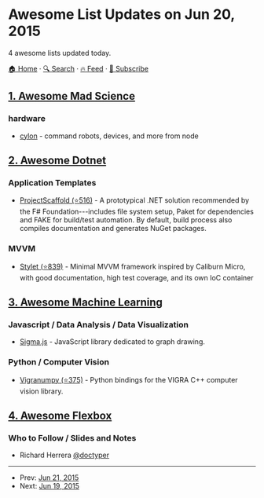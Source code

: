 # Awesome List Updates on Jun 20, 2015

4 awesome lists updated today.

[🏠 Home](/README.md) · [🔍 Search](https://test.trackawesomelist.com/search/) · [🔥 Feed](https://test.trackawesomelist.com/rss.xml) · [📮 Subscribe](https://trackawesomelist.us17.list-manage.com/subscribe?u=d2f0117aa829c83a63ec63c2f&id=36a103854c)



## [1. Awesome Mad Science](/content/feross/awesome-mad-science/README.md)

### hardware

*   [cylon](https://www.npmjs.com/package/cylon) - command robots, devices, and more from node

## [2. Awesome Dotnet](/content/quozd/awesome-dotnet/README.md)

### Application Templates

*   [ProjectScaffold (⭐516)](https://github.com/fsprojects/ProjectScaffold) - A prototypical .NET solution recommended by the F# Foundation---includes file system setup, Paket for dependencies and FAKE for build/test automation. By default, build process also compiles documentation and generates NuGet packages.

### MVVM

*   [Stylet (⭐839)](https://github.com/canton7/stylet/) - Minimal MVVM framework inspired by Caliburn Micro, with good documentation, high test coverage, and its own IoC container

## [3. Awesome Machine Learning](/content/josephmisiti/awesome-machine-learning/README.md)

### Javascript / Data Analysis / Data Visualization

*   [Sigma.js](http://sigmajs.org/) - JavaScript library dedicated to graph drawing.

### Python / Computer Vision

*   [Vigranumpy (⭐375)](https://github.com/ukoethe/vigra) - Python bindings for the VIGRA C++ computer vision library.

## [4. Awesome Flexbox](/content/afonsopacifer/awesome-flexbox/README.md)

### Who to Follow / Slides and Notes

*   Richard Herrera [@doctyper](https://twitter.com/doctyper)

---

- Prev: [Jun 21, 2015](/content/2015/06/21/README.md)
- Next: [Jun 19, 2015](/content/2015/06/19/README.md)